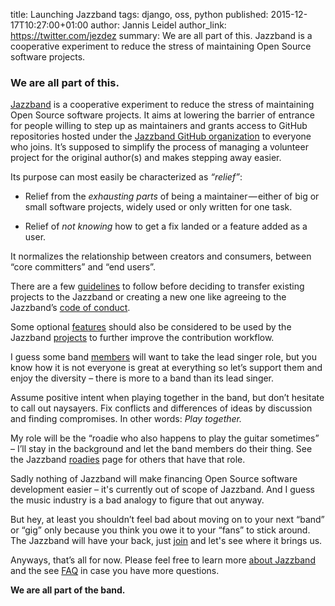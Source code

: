 title: Launching Jazzband
tags: django, oss, python
published: 2015-12-17T10:27:00+01:00
author: Jannis Leidel
author_link: https://twitter.com/jezdez
summary: We are all part of this. Jazzband is a cooperative experiment to
         reduce the stress of maintaining Open Source software projects.

### We are all part of this.

[Jazzband](https://jazzband.co/) is a cooperative experiment to reduce the
stress of maintaining Open Source software projects. It aims at lowering the
barrier of entrance for people willing to step up as maintainers and grants
access to GitHub repositories hosted under the
[Jazzband GitHub organization](https://github.com/jazzband) to everyone who
joins. It’s supposed to simplify the process of managing a volunteer project
for the original author(s) and makes stepping away easier.

Its purpose can most easily be characterized as _“relief”_:

- Relief from the _exhausting parts_ of being a maintainer — either of
  big or small software projects, widely used or only written for one task.

- Relief of _not knowing_ how to get a fix landed or a feature added as a user.

It normalizes the relationship between creators and consumers, between
“core committers” and “end users”.

There are a few [guidelines](/about/guidelines) to follow before deciding to
transfer existing projects to the Jazzband or creating a new one like agreeing
to the Jazzband’s [code of conduct](/about/conduct).

Some optional [features](/about/releases) should also be considered to be used by
the Jazzband [projects](/projects) to further improve the contribution workflow.

I guess some band [members](/members) will want to take the lead singer role,
but you know how it is not everyone is great at everything so let’s support them
and enjoy the diversity – there is more to a band than its lead singer.

Assume positive intent when playing together in the band, but don’t hesitate
to call out naysayers. Fix conflicts and differences of ideas by discussion
and finding compromises. In other words: _Play together._

My role will be the “roadie who also happens to play the guitar sometimes” –
I’ll stay in the background and let the band members do their thing. See the
Jazzband [roadies](/roadies) page for others that have that role.

Sadly nothing of Jazzband will make financing Open Source software development
easier – it's currently out of scope of Jazzband. And I guess the music
industry is a bad analogy to figure that out anyway.

But hey, at least you shouldn’t feel bad about moving on to your next “band” or
“gig” only because you think you owe it to your “fans” to stick around. The
Jazzband will have your back, just [join](https://jazzband.co/) and let's see
where it brings us.

Anyways, that’s all for now. Please feel free to learn more
[about Jazzband](/about) and the see [FAQ](https://jazzband.co/about/faq)
in case you have more questions.

**We are all part of the band.**
